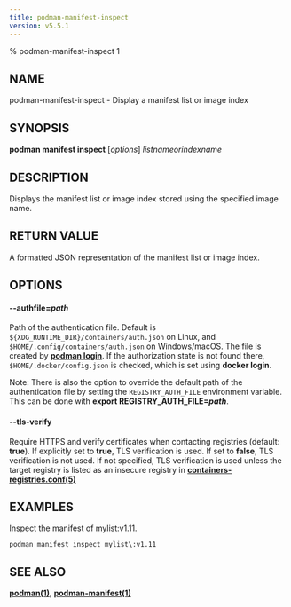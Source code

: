 ```yaml
---
title: podman-manifest-inspect
version: v5.5.1
---
```


% podman-manifest-inspect 1

## NAME
podman\-manifest\-inspect - Display a manifest list or image index

## SYNOPSIS
**podman manifest inspect** [*options*] *listnameorindexname*

## DESCRIPTION

Displays the manifest list or image index stored using the specified image name.
## RETURN VALUE

A formatted JSON representation of the manifest list or image index.

## OPTIONS


[//]: # (BEGIN included file options/authfile.md)
#### **--authfile**=*path*

Path of the authentication file. Default is `${XDG_RUNTIME_DIR}/containers/auth.json` on Linux, and `$HOME/.config/containers/auth.json` on Windows/macOS.
The file is created by **[podman login](podman-login.1.md)**. If the authorization state is not found there, `$HOME/.docker/config.json` is checked, which is set using **docker login**.

Note: There is also the option to override the default path of the authentication file by setting the `REGISTRY_AUTH_FILE` environment variable. This can be done with **export REGISTRY_AUTH_FILE=_path_**.

[//]: # (END   included file options/authfile.md)


[//]: # (BEGIN included file options/tls-verify.md)
#### **--tls-verify**

Require HTTPS and verify certificates when contacting registries (default: **true**).
If explicitly set to **true**, TLS verification is used.
If set to **false**, TLS verification is not used.
If not specified, TLS verification is used unless the target registry
is listed as an insecure registry in **[containers-registries.conf(5)](https://github.com/containers/image/blob/main/docs/containers-registries.conf.5.md)**

[//]: # (END   included file options/tls-verify.md)

## EXAMPLES

Inspect the manifest of mylist:v1.11.
```
podman manifest inspect mylist\:v1.11
```

## SEE ALSO
**[podman(1)](podman.1.md)**, **[podman-manifest(1)](podman-manifest.1.md)**
